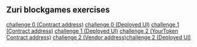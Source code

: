 ## Zuri blockgames exercises

[challenge 0 (Contract address)](https://rinkeby.etherscan.io/address/0xD3FFaA787FE557342b50600132f0Ac676837daB7) <space><space> [challenge 0 (Deployed UI)](http://ayiamco-nft.surge.sh/) <space><space> <space><space> [challenge 1 (Contract address)](https://rinkeby.etherscan.io/address/0xf384975e6F1c61979BC40757a84E67fF9932E18d)<space><space> [challenge 1 (Deployed UI)](https://ayiamco-challenge1.surge.sh) <space><space><space><space> [challenge 2 (YourToken Contract address)](https://rinkeby.etherscan.io/address/0x166C86F5A4D14eA930d1A85ED1cF72790D2AD93a) <space><space> [challenge 2 (Vendor address)](https://rinkeby.etherscan.io/address/0x73BaA7a16d3AB6291aE3C810928fE2dc01B31c09)<space><space>[challenge 2 (Deployed UI)](https://ayiamco-challenge2.surge.sh/)<space><space>
